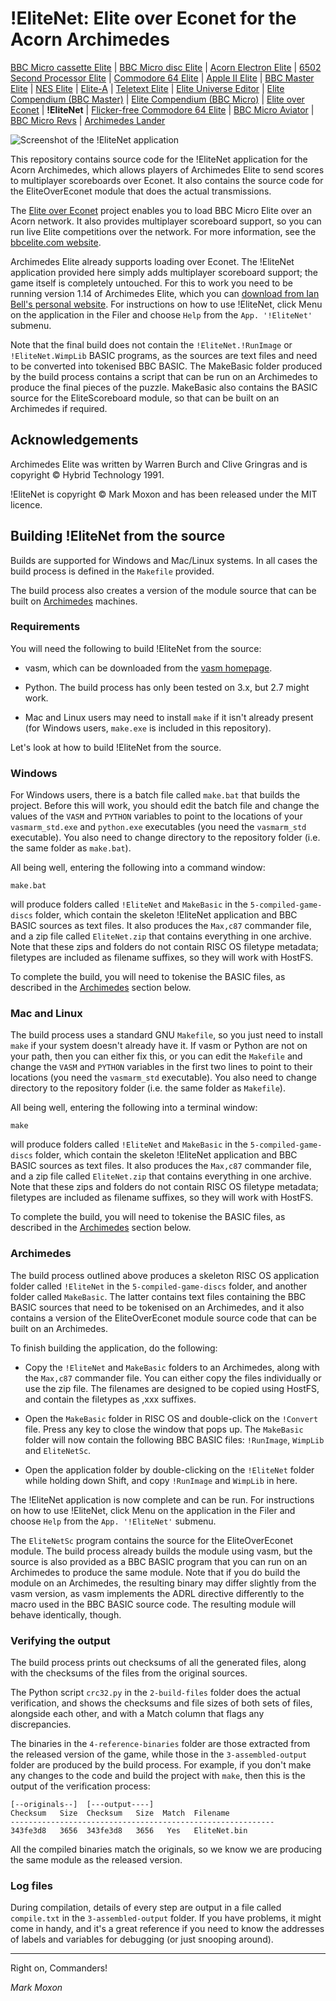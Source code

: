 # !EliteNet: Elite over Econet for the Acorn Archimedes

[BBC Micro cassette Elite](https://github.com/markmoxon/elite-source-code-bbc-micro-cassette) | [BBC Micro disc Elite](https://github.com/markmoxon/elite-source-code-bbc-micro-disc) | [Acorn Electron Elite](https://github.com/markmoxon/elite-source-code-acorn-electron) | [6502 Second Processor Elite](https://github.com/markmoxon/elite-source-code-6502-second-processor) | [Commodore 64 Elite](https://github.com/markmoxon/elite-source-code-commodore-64) | [Apple II Elite](https://github.com/markmoxon/elite-source-code-apple-ii) | [BBC Master Elite](https://github.com/markmoxon/elite-source-code-bbc-master) | [NES Elite](https://github.com/markmoxon/elite-source-code-nes) | [Elite-A](https://github.com/markmoxon/elite-a-source-code-bbc-micro) | [Teletext Elite](https://github.com/markmoxon/teletext-elite) | [Elite Universe Editor](https://github.com/markmoxon/elite-universe-editor) | [Elite Compendium (BBC Master)](https://github.com/markmoxon/elite-compendium-bbc-master) | [Elite Compendium (BBC Micro)](https://github.com/markmoxon/elite-compendium-bbc-micro) | [Elite over Econet](https://github.com/markmoxon/elite-over-econet) | **!EliteNet** | [Flicker-free Commodore 64 Elite](https://github.com/markmoxon/c64-elite-flicker-free) | [BBC Micro Aviator](https://github.com/markmoxon/aviator-source-code-bbc-micro) | [BBC Micro Revs](https://github.com/markmoxon/revs-source-code-bbc-micro) | [Archimedes Lander](https://github.com/markmoxon/lander-source-code-acorn-archimedes)

![Screenshot of the !EliteNet application](https://elite.bbcelite.com/images/elite_over_econet/elitenet.png)

This repository contains source code for the !EliteNet application for the Acorn Archimedes, which allows players of Archimedes Elite to send scores to multiplayer scoreboards over Econet. It also contains the source code for the EliteOverEconet module that does the actual transmissions.

The [Elite over Econet](https://github.com/markmoxon/elite-over-econet) project enables you to load BBC Micro Elite over an Acorn network. It also provides multiplayer scoreboard support, so you can run live Elite competitions over the network. For more information, see the [bbcelite.com website](https://elite.bbcelite.com/hacks/elite_over_econet.html).

Archimedes Elite already supports loading over Econet. The !EliteNet application provided here simply adds multiplayer scoreboard support; the game itself is completely untouched. For this to work you need to be running version 1.14 of Archimedes Elite, which you can [download from Ian Bell's personal website](http://www.elitehomepage.org/archive/a/b5052410.arc). For instructions on how to use !EliteNet, click Menu on the application in the Filer and choose `Help` from the `App. '!EliteNet'` submenu.

Note that the final build does not contain the `!EliteNet.!RunImage` or `!EliteNet.WimpLib` BASIC programs, as the sources are text files and need to be converted into tokenised BBC BASIC. The MakeBasic folder produced by the build process contains a script that can be run on an Archimedes to produce the final pieces of the puzzle. MakeBasic also contains the BASIC source for the EliteScoreboard module, so that can be built on an Archimedes if required.

## Acknowledgements

Archimedes Elite was written by Warren Burch and Clive Gringras and is copyright &copy; Hybrid Technology 1991.

!EliteNet is copyright &copy; Mark Moxon and has been released under the MIT licence.

## Building !EliteNet from the source

Builds are supported for Windows and Mac/Linux systems. In all cases the build process is defined in the `Makefile` provided.

The build process also creates a version of the module source that can be built on [Archimedes](#archimedes) machines.

### Requirements

You will need the following to build !EliteNet from the source:

* vasm, which can be downloaded from the [vasm homepage](http://sun.hasenbraten.de/vasm/).

* Python. The build process has only been tested on 3.x, but 2.7 might work.

* Mac and Linux users may need to install `make` if it isn't already present (for Windows users, `make.exe` is included in this repository).

Let's look at how to build !EliteNet from the source.

### Windows

For Windows users, there is a batch file called `make.bat` that builds the project. Before this will work, you should edit the batch file and change the values of the `VASM` and `PYTHON` variables to point to the locations of your `vasmarm_std.exe` and `python.exe` executables (you need the `vasmarm_std` executable). You also need to change directory to the repository folder (i.e. the same folder as `make.bat`).

All being well, entering the following into a command window:

```
make.bat
```

will produce folders called `!EliteNet` and `MakeBasic` in the `5-compiled-game-discs` folder, which contain the skeleton !EliteNet application and BBC BASIC sources as text files. It also produces the `Max,c87` commander file, and a zip file called `EliteNet.zip` that contains everything in one archive. Note that these zips and folders do not contain RISC OS filetype metadata; filetypes are included as filename suffixes, so they will work with HostFS.

To complete the build, you will need to tokenise the BASIC files, as described in the [Archimedes](#archimedes) section below.

### Mac and Linux

The build process uses a standard GNU `Makefile`, so you just need to install `make` if your system doesn't already have it. If vasm or Python are not on your path, then you can either fix this, or you can edit the `Makefile` and change the `VASM` and `PYTHON` variables in the first two lines to point to their locations (you need the `vasmarm_std` executable). You also need to change directory to the repository folder (i.e. the same folder as `Makefile`).

All being well, entering the following into a terminal window:

```
make
```

will produce folders called `!EliteNet` and `MakeBasic` in the `5-compiled-game-discs` folder, which contain the skeleton !EliteNet application and BBC BASIC sources as text files. It also produces the `Max,c87` commander file, and a zip file called `EliteNet.zip` that contains everything in one archive. Note that these zips and folders do not contain RISC OS filetype metadata; filetypes are included as filename suffixes, so they will work with HostFS.

To complete the build, you will need to tokenise the BASIC files, as described in the [Archimedes](#archimedes) section below.

### Archimedes

The build process outlined above produces a skeleton RISC OS application folder called `!EliteNet` in the `5-compiled-game-discs` folder, and another folder called `MakeBasic`. The latter contains text files containing the BBC BASIC sources that need to be tokenised on an Archimedes, and it also contains a version of the EliteOverEconet module source code that can be built on an Archimedes.

To finish building the application, do the following:

* Copy the `!EliteNet` and `MakeBasic` folders to an Archimedes, along with the `Max,c87` commander file. You can either copy the files individually or use the zip file. The filenames are designed to be copied using HostFS, and contain the filetypes as ,xxx suffixes.

* Open the `MakeBasic` folder in RISC OS and double-click on the `!Convert` file. Press any key to close the window that pops up. The `MakeBasic` folder will now contain the following BBC BASIC files: `!RunImage`, `WimpLib` and `EliteNetSc`.

* Open the application folder by double-clicking on the `!EliteNet` folder while holding down Shift, and copy `!RunImage` and `WimpLib` in here.

The !EliteNet application is now complete and can be run. For instructions on how to use !EliteNet, click Menu on the application in the Filer and choose `Help` from the `App. '!EliteNet'` submenu.

The `EliteNetSc` program contains the source for the EliteOverEconet module. The build process already builds the module using vasm, but the source is also provided as a BBC BASIC program that you can run on an Archimedes to produce the same module. Note that if you do build the module on an Archimedes, the resulting binary may differ slightly from the vasm version, as vasm implements the ADRL directive differently to the macro used in the BBC BASIC source code. The resulting module will behave identically, though.

### Verifying the output

The build process prints out checksums of all the generated files, along with the checksums of the files from the original sources.

The Python script `crc32.py` in the `2-build-files` folder does the actual verification, and shows the checksums and file sizes of both sets of files, alongside each other, and with a Match column that flags any discrepancies.

The binaries in the `4-reference-binaries` folder are those extracted from the released version of the game, while those in the `3-assembled-output` folder are produced by the build process. For example, if you don't make any changes to the code and build the project with `make`, then this is the output of the verification process:

```
[--originals--]  [---output----]
Checksum   Size  Checksum   Size  Match  Filename
-----------------------------------------------------------
343fe3d8   3656  343fe3d8   3656   Yes   EliteNet.bin
```

All the compiled binaries match the originals, so we know we are producing the same module as the released version.

### Log files

During compilation, details of every step are output in a file called `compile.txt` in the `3-assembled-output` folder. If you have problems, it might come in handy, and it's a great reference if you need to know the addresses of labels and variables for debugging (or just snooping around).

---

Right on, Commanders!

_Mark Moxon_
